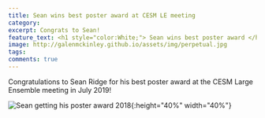 ```yaml
---
title: Sean wins best poster award at CESM LE meeting
category: 
excerpt: Congrats to Sean!
feature_text: <h1 style="color:White;"> Sean wins best poster award </h1>
image: http://galenmckinley.github.io/assets/img/perpetual.jpg
tags: 
comments: true
---
```


Congratulations to Sean Ridge for his best poster award at the CESM Large Ensemble meeting in July 2019!

![Sean getting his poster award 2018]({{site.baseurl}}/assets/img/LEmeeting2019_bestposter_ridge.jpg){:height="40%" width="40%"}


